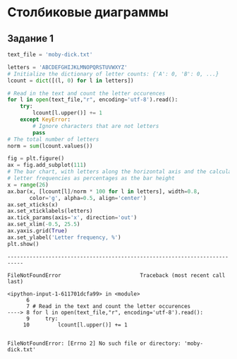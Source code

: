 # Столбиковые диаграммы

## Задание 1


```python
text_file = 'moby-dick.txt'

letters = 'ABCDEFGHIJKLMNOPQRSTUVWXYZ'
# Initialize the dictionary of letter counts: {'A': 0, 'B': 0, ...}
lcount = dict([(l, 0) for l in letters])

# Read in the text and count the letter occurences
for l in open(text_file,"r", encoding='utf-8').read():
    try:
        lcount[l.upper()] += 1
    except KeyError:
        # Ignore characters that are not letters
        pass
# The total number of letters
norm = sum(lcount.values())

fig = plt.figure()
ax = fig.add_subplot(111)
# The bar chart, with letters along the horizontal axis and the calculated
# letter frequencies as percentages as the bar height
x = range(26)
ax.bar(x, [lcount[l]/norm * 100 for l in letters], width=0.8,
       color='g', alpha=0.5, align='center')
ax.set_xticks(x)
ax.set_xticklabels(letters)
ax.tick_params(axis='x', direction='out')
ax.set_xlim(-0.5, 25.5)
ax.yaxis.grid(True)
ax.set_ylabel('Letter frequency, %')
plt.show()

```


    ---------------------------------------------------------------------------

    FileNotFoundError                         Traceback (most recent call last)

    <ipython-input-1-611701dcfa99> in <module>
          6 
          7 # Read in the text and count the letter occurences
    ----> 8 for l in open(text_file,"r", encoding='utf-8').read():
          9     try:
         10         lcount[l.upper()] += 1


    FileNotFoundError: [Errno 2] No such file or directory: 'moby-dick.txt'



```python

```
